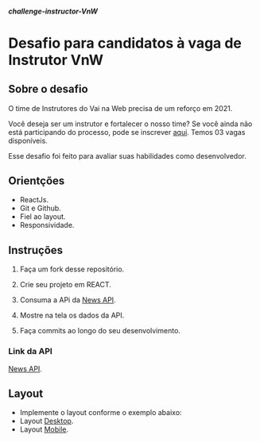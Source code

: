 ##### challenge-instructor-VnW

# Desafio para candidatos à vaga de Instrutor VnW

## Sobre o desafio 

O time de Instrutores do Vai na Web precisa de um reforço em 2021.  

Você deseja ser um instrutor e fortalecer o nosso time? Se você ainda não está participando do processo, pode se inscrever [aqui](https://docs.google.com/forms/d/e/1FAIpQLSd73g0fCQ3EWDRVmxuUVWjkl-2Ar2Jc-wwaCnNAla_OtV8MqQ/viewform "link para inscrição"). Temos 03 vagas disponíveis.

Esse desafio foi feito para avaliar suas habilidades como desenvolvedor.



## Orientções
* ReactJs.
* Git e Github.
* Fiel ao layout.
* Responsividade.


## Instruções

1. Faça um fork desse repositório.

2. Crie seu projeto em REACT.

3. Consuma a APi da [News API](https://newsapi.org/).

4. Mostre na tela os dados da API.

5. Faça commits ao longo do seu desenvolvimento.


### Link da API
[News API](https://newsapi.org/).


## Layout
* Implemente o layout conforme o exemplo abaixo:
* Layout [Desktop](https://xd.adobe.com/view/e04ddb4e-1022-4530-9972-e059ce094d20-b51e/ "link para página da spec").
* Layout [Mobile](https://xd.adobe.com/view/e04ddb4e-1022-4530-9972-e059ce094d20-b51e/ "link para página da spec").


